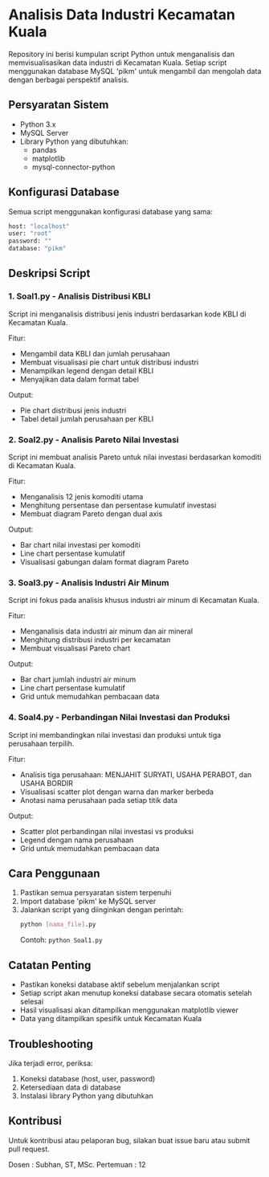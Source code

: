 # Analisis Data Industri Kecamatan Kuala

Repository ini berisi kumpulan script Python untuk menganalisis dan memvisualisasikan data industri di Kecamatan Kuala. Setiap script menggunakan database MySQL 'pikm' untuk mengambil dan mengolah data dengan berbagai perspektif analisis.

## Persyaratan Sistem

- Python 3.x
- MySQL Server
- Library Python yang dibutuhkan:
  - pandas
  - matplotlib
  - mysql-connector-python

## Konfigurasi Database

Semua script menggunakan konfigurasi database yang sama:
```python
host: "localhost"
user: "root"
password: ""
database: "pikm"
```

## Deskripsi Script

### 1. Soal1.py - Analisis Distribusi KBLI
Script ini menganalisis distribusi jenis industri berdasarkan kode KBLI di Kecamatan Kuala.

Fitur:
- Mengambil data KBLI dan jumlah perusahaan
- Membuat visualisasi pie chart untuk distribusi industri
- Menampilkan legend dengan detail KBLI
- Menyajikan data dalam format tabel

Output:
- Pie chart distribusi jenis industri
- Tabel detail jumlah perusahaan per KBLI

### 2. Soal2.py - Analisis Pareto Nilai Investasi
Script ini membuat analisis Pareto untuk nilai investasi berdasarkan komoditi di Kecamatan Kuala.

Fitur:
- Menganalisis 12 jenis komoditi utama
- Menghitung persentase dan persentase kumulatif investasi
- Membuat diagram Pareto dengan dual axis

Output:
- Bar chart nilai investasi per komoditi
- Line chart persentase kumulatif
- Visualisasi gabungan dalam format diagram Pareto

### 3. Soal3.py - Analisis Industri Air Minum
Script ini fokus pada analisis khusus industri air minum di Kecamatan Kuala.

Fitur:
- Menganalisis data industri air minum dan air mineral
- Menghitung distribusi industri per kecamatan
- Membuat visualisasi Pareto chart

Output:
- Bar chart jumlah industri air minum
- Line chart persentase kumulatif
- Grid untuk memudahkan pembacaan data

### 4. Soal4.py - Perbandingan Nilai Investasi dan Produksi
Script ini membandingkan nilai investasi dan produksi untuk tiga perusahaan terpilih.

Fitur:
- Analisis tiga perusahaan: MENJAHIT SURYATI, USAHA PERABOT, dan USAHA BORDIR
- Visualisasi scatter plot dengan warna dan marker berbeda
- Anotasi nama perusahaan pada setiap titik data

Output:
- Scatter plot perbandingan nilai investasi vs produksi
- Legend dengan nama perusahaan
- Grid untuk memudahkan pembacaan data

## Cara Penggunaan

1. Pastikan semua persyaratan sistem terpenuhi
2. Import database 'pikm' ke MySQL server
3. Jalankan script yang diinginkan dengan perintah:
   ```bash
   python [nama_file].py
   ```
   Contoh: `python Soal1.py`

## Catatan Penting

- Pastikan koneksi database aktif sebelum menjalankan script
- Setiap script akan menutup koneksi database secara otomatis setelah selesai
- Hasil visualisasi akan ditampilkan menggunakan matplotlib viewer
- Data yang ditampilkan spesifik untuk Kecamatan Kuala

## Troubleshooting

Jika terjadi error, periksa:
1. Koneksi database (host, user, password)
2. Ketersediaan data di database
3. Instalasi library Python yang dibutuhkan

## Kontribusi

Untuk kontribusi atau pelaporan bug, silakan buat issue baru atau submit pull request.

Dosen : Subhan, ST, MSc.
Pertemuan : 12
